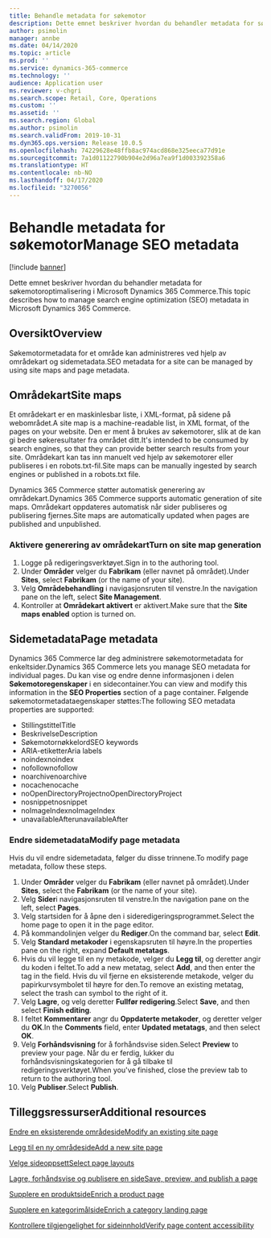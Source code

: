 ```yaml
---
title: Behandle metadata for søkemotor
description: Dette emnet beskriver hvordan du behandler metadata for søkemotoroptimalisering i Microsoft Dynamics 365 Commerce.
author: psimolin
manager: annbe
ms.date: 04/14/2020
ms.topic: article
ms.prod: ''
ms.service: dynamics-365-commerce
ms.technology: ''
audience: Application user
ms.reviewer: v-chgri
ms.search.scope: Retail, Core, Operations
ms.custom: ''
ms.assetid: ''
ms.search.region: Global
ms.author: psimolin
ms.search.validFrom: 2019-10-31
ms.dyn365.ops.version: Release 10.0.5
ms.openlocfilehash: 74229628e48ffb8ac974acd868e325eeca77d91e
ms.sourcegitcommit: 7a1d01122790b904e2d96a7ea9f1d003392358a6
ms.translationtype: HT
ms.contentlocale: nb-NO
ms.lasthandoff: 04/17/2020
ms.locfileid: "3270056"
---
```

# <a name="manage-seo-metadata"></a><span data-ttu-id="89551-103">Behandle metadata for søkemotor</span><span class="sxs-lookup"><span data-stu-id="89551-103">Manage SEO metadata</span></span>


[!include [banner](includes/banner.md)]

<span data-ttu-id="89551-104">Dette emnet beskriver hvordan du behandler metadata for søkemotoroptimalisering i Microsoft Dynamics 365 Commerce.</span><span class="sxs-lookup"><span data-stu-id="89551-104">This topic describes how to manage search engine optimization (SEO) metadata in Microsoft Dynamics 365 Commerce.</span></span>

## <a name="overview"></a><span data-ttu-id="89551-105">Oversikt</span><span class="sxs-lookup"><span data-stu-id="89551-105">Overview</span></span>

<span data-ttu-id="89551-106">Søkemotormetadata for et område kan administreres ved hjelp av områdekart og sidemetadata.</span><span class="sxs-lookup"><span data-stu-id="89551-106">SEO metadata for a site can be managed by using site maps and page metadata.</span></span>
    
## <a name="site-maps"></a><span data-ttu-id="89551-107">Områdekart</span><span class="sxs-lookup"><span data-stu-id="89551-107">Site maps</span></span>

<span data-ttu-id="89551-108">Et områdekart er en maskinlesbar liste, i XML-format, på sidene på webområdet.</span><span class="sxs-lookup"><span data-stu-id="89551-108">A site map is a machine-readable list, in XML format, of the pages on your website.</span></span> <span data-ttu-id="89551-109">Den er ment å brukes av søkemotorer, slik at de kan gi bedre søkeresultater fra området ditt.</span><span class="sxs-lookup"><span data-stu-id="89551-109">It's intended to be consumed by search engines, so that they can provide better search results from your site.</span></span> <span data-ttu-id="89551-110">Områdekart kan tas inn manuelt ved hjelp av søkemotorer eller publiseres i en robots.txt-fil.</span><span class="sxs-lookup"><span data-stu-id="89551-110">Site maps can be manually ingested by search engines or published in a robots.txt file.</span></span>

<span data-ttu-id="89551-111">Dynamics 365 Commerce støtter automatisk generering av områdekart.</span><span class="sxs-lookup"><span data-stu-id="89551-111">Dynamics 365 Commerce supports automatic generation of site maps.</span></span> <span data-ttu-id="89551-112">Områdekart oppdateres automatisk når sider publiseres og publisering fjernes.</span><span class="sxs-lookup"><span data-stu-id="89551-112">Site maps are automatically updated when pages are published and unpublished.</span></span>

### <a name="turn-on-site-map-generation"></a><span data-ttu-id="89551-113">Aktivere generering av områdekart</span><span class="sxs-lookup"><span data-stu-id="89551-113">Turn on site map generation</span></span>

1. <span data-ttu-id="89551-114">Logge på redigeringsverktøyet.</span><span class="sxs-lookup"><span data-stu-id="89551-114">Sign in to the authoring tool.</span></span>
1. <span data-ttu-id="89551-115">Under **Områder** velger du **Fabrikam** (eller navnet på området).</span><span class="sxs-lookup"><span data-stu-id="89551-115">Under **Sites**, select **Fabrikam** (or the name of your site).</span></span>
1. <span data-ttu-id="89551-116">Velg **Områdebehandling** i navigasjonsruten til venstre.</span><span class="sxs-lookup"><span data-stu-id="89551-116">In the navigation pane on the left, select **Site Management**.</span></span>
1. <span data-ttu-id="89551-117">Kontroller at **Områdekart aktivert** er aktivert.</span><span class="sxs-lookup"><span data-stu-id="89551-117">Make sure that the **Site maps enabled** option is turned on.</span></span>

## <a name="page-metadata"></a><span data-ttu-id="89551-118">Sidemetadata</span><span class="sxs-lookup"><span data-stu-id="89551-118">Page metadata</span></span>

<span data-ttu-id="89551-119">Dynamics 365 Commerce lar deg administrere søkemotormetadata for enkeltsider.</span><span class="sxs-lookup"><span data-stu-id="89551-119">Dynamics 365 Commerce lets you manage SEO metadata for individual pages.</span></span> <span data-ttu-id="89551-120">Du kan vise og endre denne informasjonen i delen **Søkemotoregenskaper** i en sidecontainer.</span><span class="sxs-lookup"><span data-stu-id="89551-120">You can view and modify this information in the **SEO Properties** section of a page container.</span></span> <span data-ttu-id="89551-121">Følgende søkemotormetadataegenskaper støttes:</span><span class="sxs-lookup"><span data-stu-id="89551-121">The following SEO metadata properties are supported:</span></span>

- <span data-ttu-id="89551-122">Stillingstittel</span><span class="sxs-lookup"><span data-stu-id="89551-122">Title</span></span>
- <span data-ttu-id="89551-123">Beskrivelse</span><span class="sxs-lookup"><span data-stu-id="89551-123">Description</span></span>
- <span data-ttu-id="89551-124">Søkemotornøkkelord</span><span class="sxs-lookup"><span data-stu-id="89551-124">SEO keywords</span></span>
- <span data-ttu-id="89551-125">ARIA-etiketter</span><span class="sxs-lookup"><span data-stu-id="89551-125">Aria labels</span></span>
- <span data-ttu-id="89551-126">noindex</span><span class="sxs-lookup"><span data-stu-id="89551-126">noindex</span></span>
- <span data-ttu-id="89551-127">nofollow</span><span class="sxs-lookup"><span data-stu-id="89551-127">nofollow</span></span>
- <span data-ttu-id="89551-128">noarchive</span><span class="sxs-lookup"><span data-stu-id="89551-128">noarchive</span></span>
- <span data-ttu-id="89551-129">nocache</span><span class="sxs-lookup"><span data-stu-id="89551-129">nocache</span></span>
- <span data-ttu-id="89551-130">noOpenDirectoryProject</span><span class="sxs-lookup"><span data-stu-id="89551-130">noOpenDirectoryProject</span></span>
- <span data-ttu-id="89551-131">nosnippet</span><span class="sxs-lookup"><span data-stu-id="89551-131">nosnippet</span></span>
- <span data-ttu-id="89551-132">noImageIndex</span><span class="sxs-lookup"><span data-stu-id="89551-132">noImageIndex</span></span>
- <span data-ttu-id="89551-133">unavailableAfter</span><span class="sxs-lookup"><span data-stu-id="89551-133">unavailableAfter</span></span>

### <a name="modify-page-metadata"></a><span data-ttu-id="89551-134">Endre sidemetadata</span><span class="sxs-lookup"><span data-stu-id="89551-134">Modify page metadata</span></span>

<span data-ttu-id="89551-135">Hvis du vil endre sidemetadata, følger du disse trinnene.</span><span class="sxs-lookup"><span data-stu-id="89551-135">To modify page metadata, follow these steps.</span></span>

1. <span data-ttu-id="89551-136">Under **Områder** velger du **Fabrikam** (eller navnet på området).</span><span class="sxs-lookup"><span data-stu-id="89551-136">Under **Sites**, select the **Fabrikam** (or the name of your site).</span></span>
1. <span data-ttu-id="89551-137">Velg **Sider**i navigasjonsruten til venstre.</span><span class="sxs-lookup"><span data-stu-id="89551-137">In the navigation pane on the left, select **Pages**.</span></span>
1. <span data-ttu-id="89551-138">Velg startsiden for å åpne den i sideredigeringsprogrammet.</span><span class="sxs-lookup"><span data-stu-id="89551-138">Select the home page to open it in the page editor.</span></span>
1. <span data-ttu-id="89551-139">På kommandolinjen velger du **Rediger**.</span><span class="sxs-lookup"><span data-stu-id="89551-139">On the command bar, select **Edit**.</span></span>
1. <span data-ttu-id="89551-140">Velg **Standard metakoder** i egenskapsruten til høyre.</span><span class="sxs-lookup"><span data-stu-id="89551-140">In the properties pane on the right, expand **Default metatags**.</span></span>
1. <span data-ttu-id="89551-141">Hvis du vil legge til en ny metakode, velger du **Legg til**, og deretter angir du koden i feltet.</span><span class="sxs-lookup"><span data-stu-id="89551-141">To add a new metatag, select **Add**, and then enter the tag in the field.</span></span> <span data-ttu-id="89551-142">Hvis du vil fjerne en eksisterende metakode, velger du papirkurvsymbolet til høyre for den.</span><span class="sxs-lookup"><span data-stu-id="89551-142">To remove an existing metatag, select the trash can symbol to the right of it.</span></span>
1. <span data-ttu-id="89551-143">Velg **Lagre**, og velg deretter **Fullfør redigering**.</span><span class="sxs-lookup"><span data-stu-id="89551-143">Select **Save**, and then select **Finish editing**.</span></span>
1. <span data-ttu-id="89551-144">I feltet **Kommentarer** angr du **Oppdaterte metakoder**, og deretter velger du **OK**.</span><span class="sxs-lookup"><span data-stu-id="89551-144">In the **Comments** field, enter **Updated metatags**, and then select **OK**.</span></span>
1. <span data-ttu-id="89551-145">Velg **Forhåndsvisning** for å forhåndsvise siden.</span><span class="sxs-lookup"><span data-stu-id="89551-145">Select **Preview** to preview your page.</span></span> <span data-ttu-id="89551-146">Når du er ferdig, lukker du forhåndsvisningskategorien for å gå tilbake til redigeringsverktøyet.</span><span class="sxs-lookup"><span data-stu-id="89551-146">When you've finished, close the preview tab to return to the authoring tool.</span></span>
1. <span data-ttu-id="89551-147">Velg **Publiser**.</span><span class="sxs-lookup"><span data-stu-id="89551-147">Select **Publish**.</span></span>

## <a name="additional-resources"></a><span data-ttu-id="89551-148">Tilleggsressurser</span><span class="sxs-lookup"><span data-stu-id="89551-148">Additional resources</span></span>

[<span data-ttu-id="89551-149">Endre en eksisterende områdeside</span><span class="sxs-lookup"><span data-stu-id="89551-149">Modify an existing site page</span></span>](modify-existing-page.md)

[<span data-ttu-id="89551-150">Legg til en ny områdeside</span><span class="sxs-lookup"><span data-stu-id="89551-150">Add a new site page</span></span>](add-new-page.md)

[<span data-ttu-id="89551-151">Velge sideoppsett</span><span class="sxs-lookup"><span data-stu-id="89551-151">Select page layouts</span></span>](select-page-layouts.md)

[<span data-ttu-id="89551-152">Lagre, forhåndsvise og publisere en side</span><span class="sxs-lookup"><span data-stu-id="89551-152">Save, preview, and publish a page</span></span>](save-preview-publish-page.md)

[<span data-ttu-id="89551-153">Supplere en produktside</span><span class="sxs-lookup"><span data-stu-id="89551-153">Enrich a product page</span></span>](enrich-product-page.md)

[<span data-ttu-id="89551-154">Supplere en kategorimålside</span><span class="sxs-lookup"><span data-stu-id="89551-154">Enrich a category landing page</span></span>](enrich-category-page.md)

[<span data-ttu-id="89551-155">Kontrollere tilgjengelighet for sideinnhold</span><span class="sxs-lookup"><span data-stu-id="89551-155">Verify page content accessibility</span></span>](verify-accessibility.md)
